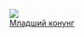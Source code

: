 ![](/books/sf_fantasy/Вера%20Ковальчук/Младший%20конунг.jpg)  
[Младший конунг](/books/sf_fantasy/Вера%20Ковальчук/Младший%20конунг)